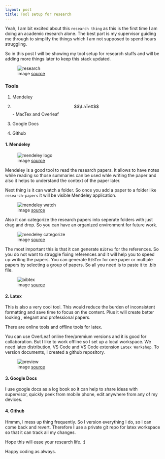 ```yaml
---
layout: post
title: Tool setup for research
---
```


Yeah, I am bit excited about this `research thing` as this is the first time I am doing an academic research alone. The best part is my supervisor guiding me through to simplify the things which I am not supposed to spend hours struggling.

So in this post I will be showing my tool setup for research stuffs and will be adding more things later to keep this stack updated.

<figure>
  <img src="{{ site.url }}/assets/img/research.jpeg" alt="research" class="fig-img"/>
  <figcaption>image <a href="">source</a></figcaption>
</figure>

### Tools

1. Mendeley

2. $$\LaTeX$$ - MacTex and Overleaf

3. Google Docs

4. Github

#### 1. Mendeley

<figure>
  <img src="{{ site.url }}/assets/img/mendeley-1.png" alt="mendeley logo" class="fig-img"/>
  <figcaption>image <a href="">source</a></figcaption>
</figure>

Mendeley is a good tool to read the research papers. It allows to have notes while reading so those summaries can be used whle writing the paper and also it helps to understand the context of the paper later.

Next thing is it can watch a folder. So once you add a paper to a folder like `research-papers` it will be visible Mendeley application.

<figure>
  <img src="{{ site.url }}/assets/img/mendeley-2.png" alt="mendeley watch" class="fig-img"/>
  <figcaption>image <a href="">source</a></figcaption>
</figure>

Also it can categorize the research papers into seperate folders with just drag and drop. So you can have an organized environment for future work.

<figure>
  <img src="{{ site.url }}/assets/img/mendeley-3.png" alt="mendeley categorize" class="fig-img"/>
  <figcaption>image <a href="">source</a></figcaption>
</figure>

The most important this is that it can generate `BibTex` for the references. So you do not want to struggle fixing references and it will help you to speed up writing the papers. You can generate `BibTex` for one paper or multiple papers by selecting a group of papers. So all you need is to paste it to .bib file.

<figure>
  <img src="{{ site.url }}/assets/img/mendeley-4.png" alt="bibtex" class="fig-img"/>
  <figcaption>image <a href="">source</a></figcaption>
</figure>

#### 2. Latex

This is also a very cool tool. This would reduce the burden of inconsistent formatting and save time to focus on the content. Plus it will create better looking , elegant and professional papers.

There are online tools and offline tools for latex.

You can use OverLeaf online free/premium versions and it is good for collaboration. But I like to work offline so I set up a local workspace. We need latex distribution, VS Code and VS Code extension `Latex Workshop`. To version documents, I created a github repository.

<figure>
  <img src="{{ site.url }}/assets/img/mendeley-5.png" alt="preview" class="fig-img"/>
  <figcaption>image <a href="">source</a></figcaption>
</figure>

#### 3. Google Docs

I use google docs as a log book so it can help to share ideas with supervisor, quickly peek from mobile phone, edit anywhere from any of my devices.

#### 4. Github

Hmmm, I mess up thing frequently. So I version everything I do, so I can come back and revert. Therefore I use a private git repo for latex workspace so that it can track all my changes.

Hope this will ease your research life. :)

Happy coding as always.
